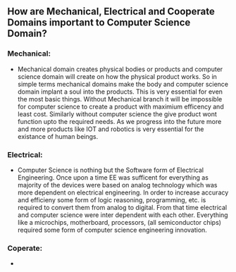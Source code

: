 ## How are Mechanical, Electrical and Cooperate Domains important to Computer Science Domain?   

### Mechanical:
* Mechanical domain creates physical bodies or products and computer science domain will create on how the physical product works. So in simple terms mechanical domains make the body and computer science domain implant a soul into the products. This is very essential for even the most basic things. Without Mechanical branch it will be impossible for computer science to create a product with maximium efficency and least cost. Similarly without computer science the give product wont function upto the required needs. As we progress into the future more and more products like IOT and robotics is very essential for the existance of human beings.

### Electrical:
* Computer Science is nothing but the Software form of Electrical Engineering. Once upon a time EE was sufficent for everything as majority of the devices were based on analog technology which was more dependent on electrical engineering. In order to increase accuracy and efficieny some form of logic reasoning, programming, etc. is required to convert them from analog to digital. From that time electrical and computer science were inter dependent with each other. Everything like a microchips, motherboard, processors, (all semiconductor chips) required some form of computer science engineering innovation.

### Coperate:
* 
